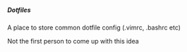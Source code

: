 

##### Dotfiles
A place to store common dotfile config (.vimrc, .bashrc etc) 

Not the first person to come up with this idea 



